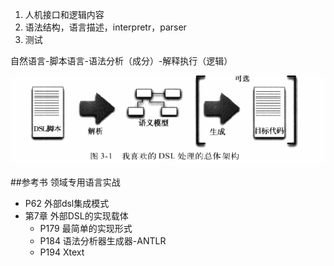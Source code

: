 1. 人机接口和逻辑内容
2. 语法结构，语言描述，interpretr，parser
3. 测试

自然语言-脚本语言-语法分析（成分）-解释执行（逻辑）

![Alt text](image-11.png)

##参考书 领域专用语言实战
- P62 外部dsl集成模式
- 第7章 外部DSL的实现载体
  -  P179 最简单的实现形式
  -  P184 语法分析器生成器-ANTLR
  -  P194 Xtext 
